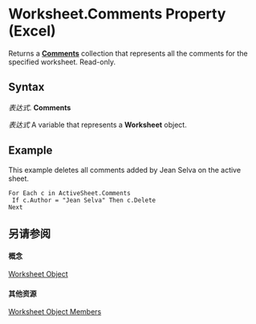 
# Worksheet.Comments Property (Excel)

Returns a  **[Comments](f43bf021-1e46-10cf-09bf-070fc6a2c81a.md)** collection that represents all the comments for the specified worksheet. Read-only.


## Syntax

 _表达式_. **Comments**

 _表达式_ A variable that represents a **Worksheet** object.


## Example

This example deletes all comments added by Jean Selva on the active sheet.


```
For Each c in ActiveSheet.Comments 
 If c.Author = "Jean Selva" Then c.Delete 
Next
```


## 另请参阅


#### 概念


[Worksheet Object](182b705e-854a-81cc-a4b0-59b942de55ae.md)
#### 其他资源


[Worksheet Object Members](http://msdn.microsoft.com/library/f8c1afea-1a1c-f5e4-37e3-52c434c8c157%28Office.15%29.aspx)